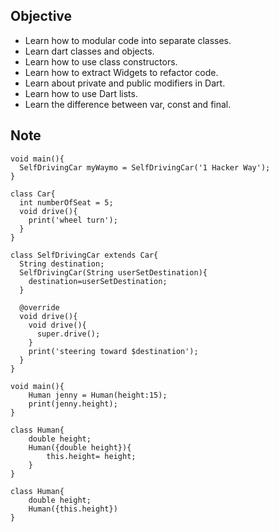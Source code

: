 ## Objective

* Learn how to modular code into separate classes.
* Learn dart classes and objects.
* Learn how to use class constructors.
* Learn how to extract Widgets to refactor code.
* Learn about private and public modifiers in Dart.
* Learn how to use Dart lists.
* Learn the difference between var, const and final.

## Note
```
void main(){
  SelfDrivingCar myWaymo = SelfDrivingCar('1 Hacker Way');
}

class Car{
  int numberOfSeat = 5;
  void drive(){
    print('wheel turn');
  }
}

class SelfDrivingCar extends Car{
  String destination;
  SelfDrivingCar(String userSetDestination){
    destination=userSetDestination;
  }

  @override
  void drive(){
    void drive(){
      super.drive();
    }
    print('steering toward $destination');
  }
}

void main(){
    Human jenny = Human(height:15);
    print(jenny.height);
}

class Human{
    double height;
    Human({double height}){
        this.height= height;
    }
}

class Human{
    double height;
    Human({this.height})
}
```
